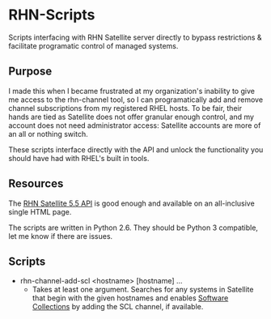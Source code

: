 RHN-Scripts
===========

Scripts interfacing with RHN Satellite server directly to bypass restrictions &amp; facilitate programatic control of managed systems.

Purpose
-------

I made this when I became frustrated at my organization's inability to give me access to the rhn-channel tool, so I can programatically add and remove channel subscriptions from my registered RHEL hosts. To be fair, their hands are tied as Satellite does not offer granular enough control, and my account does not need administrator access: Satellite accounts are more of an all or nothing switch.

These scripts interface directly with the API and unlock the functionality you should have had with RHEL's built in tools.

Resources
---------

The [RHN Satellite 5.5 API](https://access.redhat.com/site/documentation/en-US/Red_Hat_Network_Satellite/5.5/html/API_Overview/files/html/handlers/SystemHandler.html#setChildChannels) is good enough and available on an all-inclusive single HTML page.

The scripts are written in Python 2.6. They should be Python 3 compatible, let me know if there are issues.

Scripts
-------

* rhn-channel-add-scl &lt;hostname&gt; [hostname] ...
  * Takes at least one argument. Searches for any systems in Satellite that begin with the given hostnames and enables [Software Collections](http://developerblog.redhat.com/2013/01/28/software-collections-on-red-hat-enterprise-linux/) by adding the SCL channel, if available.

